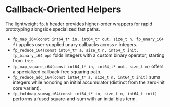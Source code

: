 # Callback-Oriented Helpers

The lightweight `fp.h` header provides higher-order wrappers for rapid prototyping alongside specialized fast paths.

- `fp_map_i64(const int64_t* in, int64_t* out, size_t n, fp_unary_i64 f)` applies user-supplied unary callbacks across `n` integers.
- `fp_reduce_i64(const int64_t* a, size_t n, int64_t init, fp_binary_i64 op)` folds integers with a custom binary operator, starting from `init`.
- `fp_map_square_i64(const int64_t* in, int64_t* out, size_t n)` offers a specialized callback-free squaring path.
- `fp_reduce_add_i64(const int64_t* a, size_t n, int64_t init)` sums integers while honoring an initial accumulator (distinct from the zero-init core variant).
- `fp_foldmap_sumsq_i64(const int64_t* in, size_t n, int64_t init)` performs a fused square-and-sum with an initial bias term.
